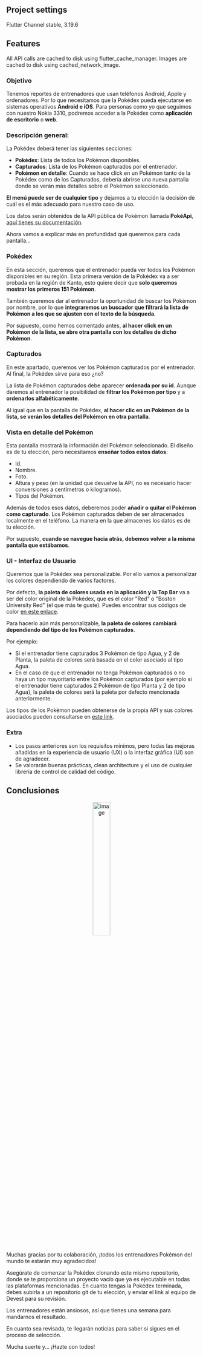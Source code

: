 
## Project settings
Flutter Channel stable, 3.19.6

## Features
All API calls are cached to disk using flutter_cache_manager.
Images are cached to disk using cached_network_image.

### Objetivo

Tenemos reportes de entrenadores que usan teléfonos Android, Apple y ordenadores. Por lo que
necesitamos que la Pokédex pueda ejecutarse en sistemas operativos **Android e iOS**. Para personas como yo
que seguimos con nuestro Nokia 3310, podremos acceder a la Pokédex como **aplicación de escritorio** o **web**.

### Descripción general:

La Pokédex deberá tener las siguientes secciones:
   - **Pokédex**: Lista de todos los Pokémon disponibles. 
   - **Capturados**: Lista de los Pokémon capturados por el entrenador.
   - **Pokémon en detalle**: Cuando se hace click en un Pokémon tanto de la Pokédex como de los Capturados, 
debería abrirse una nueva pantalla donde se verán más detalles sobre el Pokémon seleccionado.

**El menú puede ser de cualquier tipo** y dejamos a tu elección la decisión de cuál es el más adecuado 
para nuestro caso de uso.

Los datos serán obtenidos de la API pública de Pokémon llamada **PokéApi**, [aquí tienes su documentación](https://pokeapi.co/docs/v2).

Ahora vamos a explicar más en profundidad qué queremos para cada pantalla...

### Pokédex

En esta sección, queremos que el entrenador pueda ver todos los Pokémon disponibles en su región. Esta
primera versión de la Pokédex va a ser probada en la región de Kanto, esto quiere decir que **solo 
queremos mostrar los primeros 151 Pokémon**.

También queremos dar al entrenador la oportunidad de buscar los Pokémon por nombre, por lo que **integraremos un buscador
que filtrará la lista de Pokémon a los que se ajusten con el texto de la búsqueda**.

Por supuesto, como hemos comentado antes, **al hacer click en un Pokémon de la lista, se abre otra pantalla con los detalles de dicho Pokémon**.

### Capturados

En este apartado, queremos ver los Pokémon capturados por el entrenador. Al final, la Pokédex sirve para eso ¿no?

La lista de Pokémon capturados debe aparecer **ordenada por su id**. Aunque daremos al entrenador la
posibilidad de **filtrar los Pokémon por tipo** y a **ordenarlos alfabéticamente**.

Al igual que en la pantalla de Pokédex, **al hacer clic en un Pokémon de la lista, se verán los detalles del Pokémon en otra pantalla**.

### Vista en detalle del Pokémon

Esta pantalla mostrará la información del Pokémon seleccionado. El diseño es de tu elección, pero necesitamos 
**enseñar todos estos datos**:
  - Id.
  - Nombre.
  - Foto.
  - Altura y peso (en la unidad que devuelve la API, no es necesario hacer conversiones a centímetros o kilogramos).
  - Tipos del Pokémon.

Además de todos esos datos, deberemos poder **añadir o quitar el Pokémon como capturado**. Los Pokémon capturados
deben de ser almacenados localmente en el teléfono. La manera en la que almacenes los datos es de tu elección.

Por supuesto, **cuando se navegue hacia atrás, debemos volver a la misma pantalla que estábamos**.

### UI - Interfaz de Usuario

Queremos que la Pokédex sea personalizable. Por ello vamos a personalizar los colores dependiendo de varios factores.

Por defecto, **la paleta de colores usada en la aplicación y la Top Bar** va a ser del color original de la Pokédex, que 
es el color "Red" o "Boston University Red" (el que más te guste). Puedes encontrar sus códigos de color 
[en este enlace](https://www.schemecolor.com/pokemon-colors.php).

Para hacerlo aún más personalizable, **la paleta de colores cambiará dependiendo del tipo de los Pokémon capturados**.

Por ejemplo:
- Si el entrenador tiene capturados 3 Pokémon de tipo Agua, y 2 de Planta, la paleta de colores será basada
en el color asociado al tipo Agua. 
- En el caso de que el entrenador no tenga Pokémon capturados o no haya un tipo mayoritario entre los Pokémon
capturados (por ejemplo si el entrenador tiene capturados 2 Pokémon de tipo Planta y 2 de tipo Agua), la paleta
de colores será la paleta por defecto mencionada anteriormente.

Los tipos de los Pokémon pueden obtenerse de la propia API y sus colores asociados pueden consultarse en 
[este link](https://www.pokemonaaah.net/artsyfartsy/colordex/).

### Extra
   - Los pasos anteriores son los requisitos mínimos, pero todas las mejoras añadidas en la experiencia de
usuario (UX) o la interfaz gráfica (UI) son de agradecer.
   - Se valorarán buenas prácticas, clean architecture y el uso de cualquier librería de control 
   de calidad del código.

## Conclusiones

<div style="text-align:center">
    <img src="./assets/images/oak_2.webp" alt="image" width="30%" height="auto">
</div>

Muchas gracias por tu colaboración, ¡todos los entrenadores Pokémon del mundo te estarán muy 
agradecidos!

Asegúrate de comenzar la Pokédex clonando este mismo repositorio, donde se te proporciona un proyecto vacío
que ya es ejecutable en todas las plataformas mencionadas. En cuanto tengas la Pokédex terminada, 
debes subirla a un repositorio git de tu elección, y enviar el link al equipo de Devest para su revisión.

Los entrenadores están ansiosos, así que tienes una semana para mandarnos el resultado.

En cuanto sea revisada, te llegarán noticias para saber si sigues en el proceso de selección.

Mucha suerte y... ¡Hazte con todos!